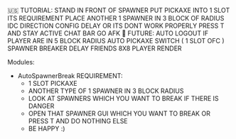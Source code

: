 🇺🇸 TUTORIAL:
 STAND IN FRONT OF SPAWNER
 PUT PICKAXE INTO 1 SLOT ITS REQUIREMENT
 PLACE ANOTHER 1 SPAWNER IN 3 BLOCK OF RADIUS IDC DIRECTION
 CONFIG DELAY OR ITS DONT WORK PROPERLY
 PRESS T AND STAY ACTIVE CHAT BAR
 GO AFK 🙂
 FUTURE:
 AUTO LOGOUT IF PLAYER ARE IN 5 BLOCK RADIUS
 AUTO PICKAXE SWITCH ( 1 SLOT OFC )
 SPAWNER BREAKER DELAY
 FRIENDS
 8X8 PLAYER RENDER
 


Modules:
+ AutoSpawnerBreak
  REQUIREMENT:
  + 1 SLOT PICKAXE
  + ANOTHER TYPE OF 1 SPAWNER IN 3 BLOCK RADIUS
  + LOOK AT SPAWNERS WHICH YOU WANT TO BREAK IF THERE IS DANGER
  + OPEN THAT SPAWNER GUI WHICH YOU WANT TO BREAK  OR PRESS T AND DO NOTHING ELSE
  + BE HAPPY :)
